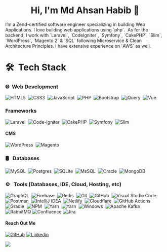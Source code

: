 <h1 align="center">Hi, I'm Md Ahsan Habib 👋</h1>
<p>I’m a Zend-certified software engineer specializing in building Web Applications. I love building web applications using `php`. &nbsp;As for the backend, I work with `Laravel`, `CodeIgniter`, `Symfony`, `CakePHP`, `Slim`, `WordPress`, `Magento 2` & `SQL` following Microservice & Clean Architecture Principles. I have extensive experience on `AWS` as well. 
</p>

# 🛠 &nbsp;Tech Stack

  ### 🌐 &nbsp;Web Development
  ![HTML5](https://img.shields.io/badge/-HTML-333333?style=flat&logo=HTML5)&nbsp;
  ![CSS3](https://img.shields.io/badge/-CSS-333333?style=flat&logo=CSS3&logoColor=1572B6)&nbsp;
  ![JavaScript](https://img.shields.io/badge/-JavaScript-333333?style=flat&logo=javascript)&nbsp;
  ![PHP](https://img.shields.io/badge/php-333333?style=flat&logo=PHP)&nbsp;
  ![Bootstrap](https://img.shields.io/badge/bootstrap-333333?style=flat&logo=bootstrap)&nbsp;
  ![jQuery](https://img.shields.io/badge/jquery-333333?style=flat&logo=jquery)&nbsp;
  ![Vue](https://img.shields.io/badge/Vue.js-35495E?style=flat&logo=vue.js&logoColor=4FC08D)&nbsp;
  
  ### Frameworks
  ![Laravel](https://img.shields.io/badge/CodeIgniter-333333?style=for-the-badge&logo=laravel)&nbsp;
  ![Code-Igniter](https://img.shields.io/badge/CodeIgniter-333333?style=for-the-badge&logo=codeIgniter)&nbsp;
  ![CakePHP](https://img.shields.io/badge/CakePHP-3-333333?style=for-the-badge&logo=cakePhp)&nbsp;
  ![Symfony](https://img.shields.io/badge/Symfony-2.8-333333?style=for-the-badge&logo=Symfony)&nbsp;
  ![Slim](https://img.shields.io/badge/Slim-333333?style=for-the-badge&logo=Slim)&nbsp;
  #### CMS 
  ![WordPress](https://img.shields.io/badge/Wordpress-21759B?style=for-the-badge&logo=wordpress&logoColor=white)&nbsp;
  ![Magento](https://img.shields.io/badge/Magento-2-333333?style=for-the-badge&logo=Magento)&nbsp;
  ### 🛢 &nbsp; Databases
  ![MySQL](https://img.shields.io/badge/MySQL-333333?logo=MySQL&style=for-the-badge&logoColor=white)&nbsp;
  ![Postgres](https://img.shields.io/badge/postgres-%23316192.svg?style=for-the-badge&logo=postgresql&logoColor=white)&nbsp;
  ![SQLite](https://img.shields.io/badge/sqlite-%2307405e.svg?style=for-the-badge&logo=sqlite&logoColor=white)&nbsp;
  ![MsSQL](https://img.shields.io/badge/MsSQL-%2307405e.svg?style=for-the-badge&logo=MsSQL&logoColor=white)&nbsp;
  ![Oracle](https://img.shields.io/badge/-Oracle-C0C0C0?style=for-the-badge&logo=Oracle&logoColor=F80000)&nbsp;
  ![MongoDB](https://img.shields.io/badge/MongoDB-%234ea94b.svg?style=for-the-badge&logo=mongodb&logoColor=white)
  ### ⚙️ &nbsp; Tools (Databases, IDE, Cloud, Hosting, etc)
  ![GraphQL](https://img.shields.io/badge/GraphQL-E10098?style=for-the-badge&logo=Firebase&logoColor=white)&nbsp;
  ![Firebase](https://img.shields.io/badge/Firebase-F38020?style=for-the-badge&logo=Firebase&logoColor=white)&nbsp;
  ![Redis](https://img.shields.io/badge/redis-%23DD0031.svg?style=for-the-badge&logo=redis&logoColor=white)&nbsp;
  ![Git](https://img.shields.io/badge/git-%23F05033.svg?style=for-the-badge&logo=git&logoColor=white)&nbsp;
  ![GitHub](https://img.shields.io/badge/github-%23121011.svg?style=for-the-badge&logo=github&logoColor=white)&nbsp;
  ![Visual Studio Code](https://img.shields.io/badge/visual%20studio%20code-%230078d7.svg?logo=visual-studio-code&logoColor=white&style=for-the-badge)&nbsp;
 ![Postman](https://img.shields.io/badge/Postman-FF6C37?style=for-the-badge&logo=postman&logoColor=white)&nbsp;
 ![IntelliJ IDEA](https://img.shields.io/badge/IntelliJIDEA-000000.svg?style=for-the-badge&logo=intellij-idea&logoColor=white)&nbsp;
 ![Netlify](https://img.shields.io/badge/netlify-%23000000.svg?style=for-the-badge&logo=netlify&logoColor=#00C7B7)&nbsp;
 ![Cloudflare](https://img.shields.io/badge/Cloudflare-F38020?style=for-the-badge&logo=Cloudflare&logoColor=white)&nbsp;
 ![GitHub Actions](https://img.shields.io/badge/github%20actions-%232671E5.svg?style=for-the-badge&logo=githubactions&logoColor=white)&nbsp;
 ![Gradle](https://img.shields.io/badge/Gradle-02303A.svg?style=for-the-badge&logo=Gradle&logoColor=white)&nbsp;
 ![NPM](https://img.shields.io/badge/NPM-%23000000.svg?style=for-the-badge&logo=npm&logoColor=white)&nbsp;
 ![Yarn](https://img.shields.io/badge/yarn-%232C8EBB.svg?style=for-the-badge&logo=yarn&logoColor=white)&nbsp; 
 ![Yarn](https://img.shields.io/badge/Ubuntu-E95420?style=for-the-badge&logo=Ubuntu&logoColor=white)&nbsp; 
 ![Windows](https://img.shields.io/badge/Windows-0078D6?style=for-the-badge&logo=windows&logoColor=white)&nbsp;
 ![Apache Kafka](https://img.shields.io/badge/Apache%20Kafka-000?style=for-the-badge&logo=apachekafka) 
 ![RabbitMQ](https://img.shields.io/badge/Rabbitmq-FF6600?style=for-the-badge&logo=rabbitmq&logoColor=white)
 ![Confluence](https://img.shields.io/badge/confluence-%23172BF4.svg?style=for-the-badge&logo=confluence&logoColor=white) 
 ![Jira](https://img.shields.io/badge/jira-%230A0FFF.svg?style=for-the-badge&logo=jira&logoColor=white)

#### Reach Out Me
[![GitHub](https://img.shields.io/badge/Github-100000?style=for-the-badge&logo=github&logoColor=white)](https://github.com/habib45)
[![Linkedin](https://img.shields.io/badge/Linkedin-0077B5?style=for-the-badge&logo=linkedin&logoColor=white)](https://www.linkedin.com/in/ahabib45/)

<img src="https://imgur.com/rilHVxA.png"/> 
